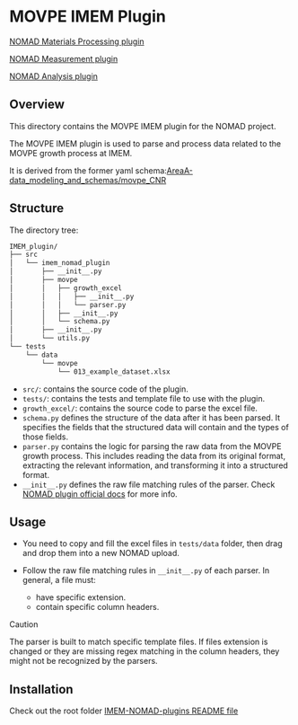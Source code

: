 # MOVPE IMEM Plugin

[NOMAD Materials Processing plugin](https://github.com/FAIRmat-NFDI/nomad-material-processing)

[NOMAD Measurement plugin](https://github.com/FAIRmat-NFDI/nomad-measurements)

[NOMAD Analysis plugin](https://github.com/FAIRmat-NFDI/nomad-analysis)

## Overview

This directory contains the MOVPE IMEM plugin for the NOMAD project.

The MOVPE IMEM plugin is used to parse and process data related to the MOVPE growth process at IMEM.

It is derived from the former yaml schema:[AreaA-data_modeling_and_schemas/movpe_CNR](https://github.com/FAIRmat-NFDI/AreaA-data_modeling_and_schemas/tree/main/movpe_CNR)

## Structure

The directory tree:

```bash
IMEM_plugin/
├── src
│   └── imem_nomad_plugin
│       ├── __init__.py
│       ├── movpe
│       │   ├── growth_excel
│       │   │   ├── __init__.py
│       │   │   └── parser.py
│       │   ├── __init__.py
│       │   └── schema.py
│       ├── __init__.py
│       └── utils.py
└── tests
    └── data
        └── movpe
            └── 013_example_dataset.xlsx
```

- `src/`: contains the source code of the plugin.
- `tests/`: contains the tests and template file to use with the plugin.
- `growth_excel/`: contains the source code to parse the excel file.
- `schema.py` defines the structure of the data after it has been parsed. It specifies the fields that the structured data will contain and the types of those fields.
- `parser.py` contains the logic for parsing the raw data from the MOVPE growth process. This includes reading the data from its original format, extracting the relevant information, and transforming it into a structured format.
- `__init__.py` defines the raw file matching rules of the parser. Check [NOMAD plugin official docs](https://nomad-lab.eu/prod/v1/staging/docs/howto/customization/plugins_dev.html#parser-plugin-metadata) for more info.

## Usage

- You need to copy and fill the excel files in `tests/data` folder, then drag and drop them into a new NOMAD upload.

- Follow the raw file matching rules in `__init__.py` of each parser. In general, a file must:
  - have specific extension.
  - contain specific column headers.

> [!CAUTION]
> The parser is built to match specific template files. If files extension is changed or they are missing regex matching in the column headers, they might not be recognized by the parsers.


## Installation

Check out the root folder [IMEM-NOMAD-plugins README file](https://github.com/IMEM-CNR-Parma/IMEM-NOMAD-plugins)
